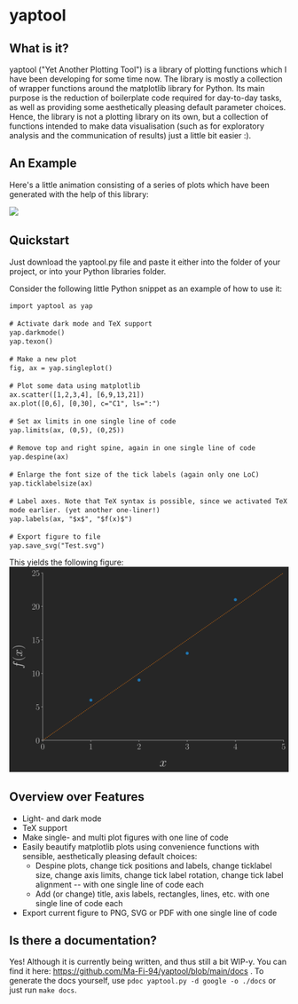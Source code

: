 # yaptool

## What is it?
yaptool ("Yet Another Plotting Tool") is a library of plotting functions which I have been developing for some time now. The library is mostly a collection of wrapper functions around the matplotlib library for Python. Its main purpose is the reduction of boilerplate code required for day-to-day tasks, as well as providing some aesthetically pleasing default parameter choices. Hence, the library is not a plotting library on its own, but a collection of functions intended to make data visualisation (such as for exploratory analysis and the communication of results) just a little bit easier :).

## An Example
Here's a little animation consisting of a series of plots which have been generated with the help of this library:

![](https://github.com/Ma-Fi-94/plottingtools/blob/main/docs/animation.gif)

## Quickstart
Just download the yaptool.py file and paste it either into the folder of your project, or into your Python libraries folder.

Consider the following little Python snippet as an example of how to use it:

```python3
import yaptool as yap

# Activate dark mode and TeX support
yap.darkmode()
yap.texon()

# Make a new plot
fig, ax = yap.singleplot()

# Plot some data using matplotlib
ax.scatter([1,2,3,4], [6,9,13,21])
ax.plot([0,6], [0,30], c="C1", ls=":")

# Set ax limits in one single line of code
yap.limits(ax, (0,5), (0,25))

# Remove top and right spine, again in one single line of code
yap.despine(ax)

# Enlarge the font size of the tick labels (again only one LoC)
yap.ticklabelsize(ax)

# Label axes. Note that TeX syntax is possible, since we activated TeX mode earlier. (yet another one-liner!)
yap.labels(ax, "$x$", "$f(x)$")

# Export figure to file
yap.save_svg("Test.svg")
```

This yields the following figure:
![](https://github.com/Ma-Fi-94/plottingtools/blob/main/docs/Test.svg)

## Overview over Features
- Light- and dark mode
- TeX support
- Make single- and multi plot figures with one line of code
- Easily beautify matplotlib plots using convenience functions with sensible, aesthetically pleasing default choices:
  - Despine plots, change tick positions and labels, change ticklabel size, change axis limits, change tick label rotation, change tick label alignment -- with one single line of code each
  - Add (or change) title, axis labels, rectangles, lines, etc. with one single line of code each
- Export current figure to PNG, SVG or PDF with one single line of code

## Is there a documentation?
Yes! Although it is currently being written, and thus still a bit WIP-y. You can find it here: https://github.com/Ma-Fi-94/yaptool/blob/main/docs . To generate the docs yourself, use `pdoc yaptool.py -d google -o ./docs` or just run `make docs`.
